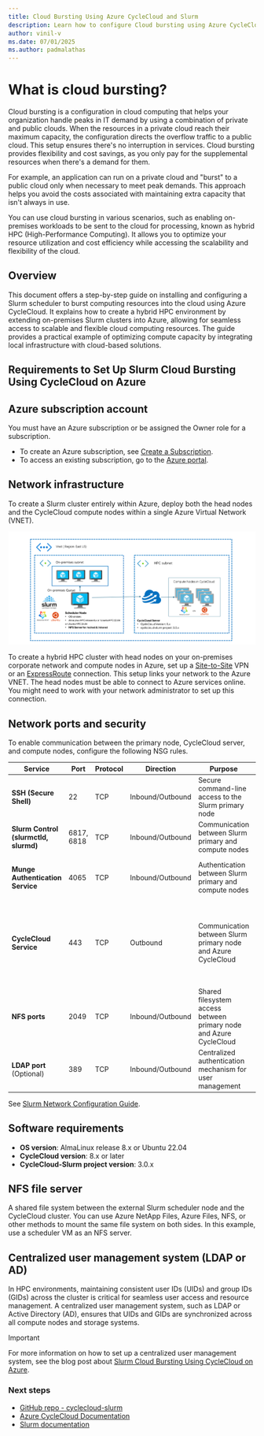 ```yaml
---
title: Cloud Bursting Using Azure CycleCloud and Slurm
description: Learn how to configure Cloud bursting using Azure CycleCloud and Slurm.
author: vinil-v
ms.date: 07/01/2025
ms.author: padmalathas
---
```


# What is cloud bursting?

Cloud bursting is a configuration in cloud computing that helps your organization handle peaks in IT demand by using a combination of private and public clouds. When the resources in a private cloud reach their maximum capacity, the configuration directs the overflow traffic to a public cloud. This setup ensures there's no interruption in services. Cloud bursting provides flexibility and cost savings, as you only pay for the supplemental resources when there's a demand for them.

For example, an application can run on a private cloud and "burst" to a public cloud only when necessary to meet peak demands. This approach helps you avoid the costs associated with maintaining extra capacity that isn't always in use.

You can use cloud bursting in various scenarios, such as enabling on-premises workloads to be sent to the cloud for processing, known as hybrid HPC (High-Performance Computing). It allows you to optimize your resource utilization and cost efficiency while accessing the scalability and flexibility of the cloud.

## Overview

This document offers a step-by-step guide on installing and configuring a Slurm scheduler to burst computing resources into the cloud using Azure CycleCloud. It explains how to create a hybrid HPC environment by extending on-premises Slurm clusters into Azure, allowing for seamless access to scalable and flexible cloud computing resources. The guide provides a practical example of optimizing compute capacity by integrating local infrastructure with cloud-based solutions.


## Requirements to Set Up Slurm Cloud Bursting Using CycleCloud on Azure

## Azure subscription account
You must have an Azure subscription or be assigned the Owner role for a subscription.

* To create an Azure subscription, see [Create a Subscription](/azure/cost-management-billing/manage/create-subscription#create-a-subscription).
* To access an existing subscription, go to the [Azure portal](https://portal.azure.com/).

## Network infrastructure
To create a Slurm cluster entirely within Azure, deploy both the head nodes and the CycleCloud compute nodes within a single Azure Virtual Network (VNET). 

![Slurm cluster](../../images/slurm-cloud-burst/slurm-cloud-burst-architecture.png)

To create a hybrid HPC cluster with head nodes on your on-premises corporate network and compute nodes in Azure, set up a [Site-to-Site](/azure/vpn-gateway/tutorial-site-to-site-portal) VPN or an [ExpressRoute](/azure/expressroute/) connection. This setup links your network to the Azure VNET. The head nodes must be able to connect to Azure services online. You might need to work with your network administrator to set up this connection.

## Network ports and security
To enable communication between the primary node, CycleCloud server, and compute nodes, configure the following NSG rules.

| **Service**                        | **Port**        | **Protocol** | **Direction**    | **Purpose**                                                            | **Requirement**                                                                 |
|------------------------------------|-----------------|--------------|------------------|------------------------------------------------------------------------|---------------------------------------------------------------------------------|
| **SSH (Secure Shell)**             | 22              | TCP          | Inbound/Outbound | Secure command-line access to the Slurm primary node                   | Open on both on-premises firewall and Azure NSGs                                |
| **Slurm Control (slurmctld, slurmd)** | 6817, 6818   | TCP          | Inbound/Outbound | Communication between Slurm primary and compute nodes                  | Open in on-premises firewall and Azure NSGs                                     |
| **Munge Authentication Service**   | 4065            | TCP          | Inbound/Outbound | Authentication between Slurm primary and compute nodes                   | Open on both on-premises network and Azure NSGs                                 |
| **CycleCloud Service**             | 443             | TCP          | Outbound         | Communication between Slurm primary node and Azure CycleCloud            | Allow outbound connections to Azure CycleCloud services from the Slurm primary node |
| **NFS ports**                      | 2049            | TCP          | Inbound/Outbound | Shared filesystem access between primary node and Azure CycleCloud       | Open on both on-premises network and Azure NSGs                                 |
| **LDAP port** (Optional)           | 389             | TCP          | Inbound/Outbound | Centralized authentication mechanism for user management                | Open on both on-premises network and Azure NSGs

See [Slurm Network Configuration Guide](https://slurm.schedmd.com/network.html).

## Software requirements

- **OS version**: AlmaLinux release 8.x or Ubuntu 22.04
- **CycleCloud version**: 8.x or later
- **CycleCloud-Slurm project version**: 3.0.x

## NFS file server
A shared file system between the external Slurm scheduler node and the CycleCloud cluster. You can use Azure NetApp Files, Azure Files, NFS, or other methods to mount the same file system on both sides. In this example, use a scheduler VM as an NFS server.

## Centralized user management system (LDAP or AD)
In HPC environments, maintaining consistent user IDs (UIDs) and group IDs (GIDs) across the cluster is critical for seamless user access and resource management. A centralized user management system, such as LDAP or Active Directory (AD), ensures that UIDs and GIDs are synchronized across all compute nodes and storage systems.

> [!Important]
> 
> For more information on how to set up a centralized user management system, see the blog post about [Slurm Cloud Bursting Using CycleCloud on Azure](https://techcommunity.microsoft.com/blog/azurehighperformancecomputingblog/setting-up-slurm-cloud-bursting-using-cyclecloud-on-azure/4140922).

### Next steps

* [GitHub repo - cyclecloud-slurm](https://github.com/Azure/cyclecloud-slurm/tree/master)
* [Azure CycleCloud Documentation](../../overview.md)
* [Slurm documentation](https://slurm.schedmd.com/documentation.html)
